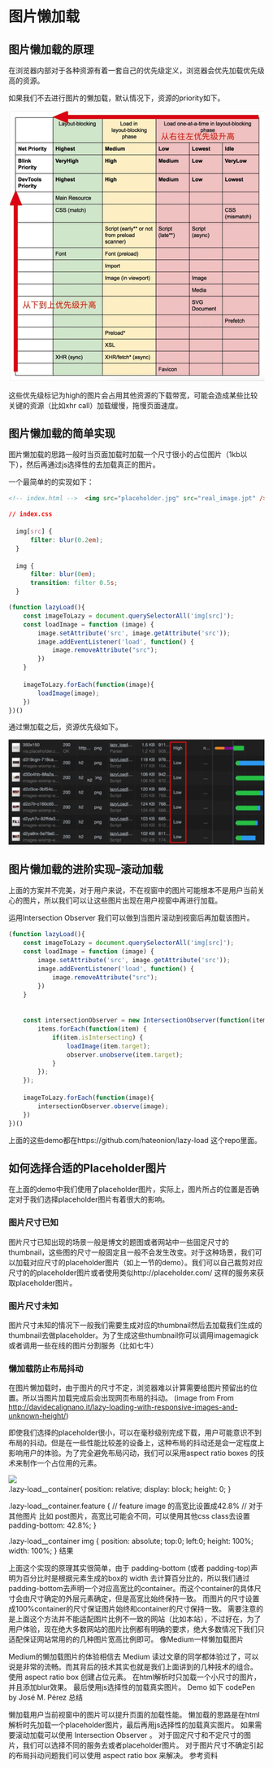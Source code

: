 # 图片懒加载

## 图片懒加载的原理

在浏览器内部对于各种资源有着一套自己的优先级定义，浏览器会优先加载优先级高的资源。

如果我们不去进行图片的懒加载，默认情况下，资源的priority如下。

![image](image/11.18/1.png)

这些优先级标记为high的图片会占用其他资源的下载带宽，可能会造成某些比较关键的资源（比如xhr call）加载缓慢，拖慢页面速度。

## 图片懒加载的简单实现

图片懒加载的思路一般时当页面加载时加载一个尺寸很小的占位图片（1kb以下），然后再通过js选择性的去加载真正的图片。

一个最简单的的实现如下：

``` html
<!-- index.html -->  <img src="placeholder.jpg" src="real_image.jpt" />
```

``` css
// index.css

  img[src] {
      filter: blur(0.2em);
  }

  img {
      filter: blur(0em);
      transition: filter 0.5s;
  }
```

``` javascript
(function lazyLoad(){
    const imageToLazy = document.querySelectorAll('img[src]');
    const loadImage = function (image) {
        image.setAttribute('src', image.getAttribute('src'));
        image.addEventListener('load', function() {
            image.removeAttribute("src");
        })
    }

    imageToLazy.forEach(function(image){
        loadImage(image);
    })
})()
```

通过懒加载之后，资源优先级如下。

![image](image/11.18/2.png)

## 图片懒加载的进阶实现–滚动加载

上面的方案并不完美，对于用户来说，不在视窗中的图片可能根本不是用户当前关心的图片，所以我们可以让这些图片出现在用户视窗中再进行加载。

运用Intersection Observer 我们可以做到当图片滚动到视窗后再加载该图片。

``` javascript
(function lazyLoad(){
    const imageToLazy = document.querySelectorAll('img[src]');
    const loadImage = function (image) {
        image.setAttribute('src', image.getAttribute('src'));
        image.addEventListener('load', function() {
            image.removeAttribute("src");
        })
    }


    const intersectionObserver = new IntersectionObserver(function(items, observer) {
        items.forEach(function(item) {
            if(item.isIntersecting) {
                loadImage(item.target);
                observer.unobserve(item.target);
            }
        });
    });

    imageToLazy.forEach(function(image){
        intersectionObserver.observe(image);
    })
})()
```

上面的这些demo都在https://github.com/hateonion/lazy-load 这个repo里面。

## 如何选择合适的Placeholder图片

在上面的demo中我们使用了placeholder图片，实际上，图片所占的位置是否确定对于我们选择placeholder图片有着很大的影响。

### 图片尺寸已知

图片尺寸已知出现的场景一般是博文的题图或者网站中一些固定尺寸的thumbnail，这些图的尺寸一般固定且一般不会发生改变。对于这种场景，我们可以加载对应尺寸的placeholder图片（如上一节的demo）。我们可以自己裁剪对应尺寸的的placeholder图片或者使用类似http://placeholder.com/ 这样的服务来获取placeholder图片。

### 图片尺寸未知

图片尺寸未知的情况下一般我们需要生成对应的thumbnail然后去加载我们生成的thumbnail去做placeholder。为了生成这些thumbnail你可以调用imagemagick或者调用一些在线的图片分割服务（比如七牛）

### 懒加载防止布局抖动

在图片懒加载时，由于图片的尺寸不定，浏览器难以计算需要给图片预留出的位置。所以当图片加载完成后会出现网页布局的抖动。
(image from From http://davidecalignano.it/lazy-loading-with-responsive-images-and-unknown-height/)

即使我们选择的placeholder很小，可以在毫秒级别完成下载，用户可能意识不到布局的抖动。但是在一些性能比较差的设备上，这种布局的抖动还是会一定程度上影响用户的体验。为了完全避免布局闪动，我们可以采用aspect ratio boxes 的技术来制作一个占位用的元素。
<div class="lazy-load__container feature">
  <img src="placeholder.jpg" src="real.jpg" />
</div>
.lazy-load__container{
    position: relative;
    display: block;
    height: 0;
}

.lazy-load__container.feature {
    // feature image 的高宽比设置成42.8%
    // 对于其他图片 比如 post图片，高宽比可能会不同，可以使用其他css class去设置
    padding-bottom: 42.8%;
}

.lazy-load__container img {
    position: absolute;
    top:0;
    left:0;
    height: 100%;
    width: 100%;
}
结果

上面这个实现的原理其实很简单，由于 padding-bottom (或者 padding-top)声明为百分比时是根据元素生成的box的 width 去计算百分比的，所以我们通过padding-bottom去声明一个对应高宽比的container。而这个container的具体尺寸会由尺寸确定的外层元素确定，但是高宽比始终保持一致。
而图片的尺寸设置成100%container的尺寸保证图片始终和container的尺寸保持一致。
需要注意的是上面这个方法并不能适配图片比例不一致的网站（比如本站），不过好在，为了用户体验，现在绝大多数网站的图片比例都有明确的要求，绝大多数情况下我们只适配保证网站常用的的几种图片宽高比例即可。
像Medium一样懒加载图片

Medium的懒加载图片的体验相信去 Medium 读过文章的同学都体验过了，可以说是非常的流畅。而其背后的技术其实也就是我们上面讲到的几种技术的组合。
使用 aspect ratio box 创建占位元素。
在html解析时只加载一个小尺寸的图片，并且添加blur效果。
最后使用js选择性的加载真实图片。
Demo 如下 codePen by José M. Pérez
总结

懒加载用户当前视窗中的图片可以提升页面的加载性能。
懒加载的思路是在html解析时先加载一个placeholder图片，最后再用js选择性的加载真实图片。
如果需要滚动加载可以使用 Intersection Observer 。
对于固定尺寸和不定尺寸的图片，我们可以选择不同的服务去或者placeholder图片。
对于图片尺寸不确定引起的布局抖动问题我们可以使用 aspect ratio box 来解决。
参考资料